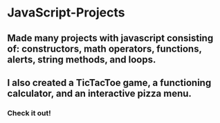 # JavaScript-Projects

## Made many projects with javascript consisting of: constructors, math operators, functions, alerts, string methods, and loops.

## I also created a TicTacToe game, a functioning calculator, and an interactive pizza menu.

### Check it out!
